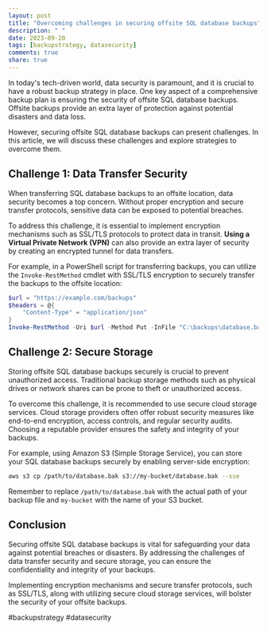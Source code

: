 ```yaml
---
layout: post
title: "Overcoming challenges in securing offsite SQL database backups"
description: " "
date: 2023-09-20
tags: [backupstrategy, datasecurity]
comments: true
share: true
---
```


In today's tech-driven world, data security is paramount, and it is crucial to have a robust backup strategy in place. One key aspect of a comprehensive backup plan is ensuring the security of offsite SQL database backups. Offsite backups provide an extra layer of protection against potential disasters and data loss.

However, securing offsite SQL database backups can present challenges. In this article, we will discuss these challenges and explore strategies to overcome them.

## Challenge 1: Data Transfer Security

When transferring SQL database backups to an offsite location, data security becomes a top concern. Without proper encryption and secure transfer protocols, sensitive data can be exposed to potential breaches.

To address this challenge, it is essential to implement encryption mechanisms such as SSL/TLS protocols to protect data in transit. **Using a Virtual Private Network (VPN)** can also provide an extra layer of security by creating an encrypted tunnel for data transfers.

For example, in a PowerShell script for transferring backups, you can utilize the `Invoke-RestMethod` cmdlet with SSL/TLS encryption to securely transfer the backups to the offsite location:

```powershell
$url = "https://example.com/backups"
$headers = @{
    "Content-Type" = "application/json"
}
Invoke-RestMethod -Uri $url -Method Put -InFile "C:\backups\database.bak" -Headers $headers -CertificateThumbprint $thumbprint
```

## Challenge 2: Secure Storage

Storing offsite SQL database backups securely is crucial to prevent unauthorized access. Traditional backup storage methods such as physical drives or network shares can be prone to theft or unauthorized access.

To overcome this challenge, it is recommended to use secure cloud storage services. Cloud storage providers often offer robust security measures like end-to-end encryption, access controls, and regular security audits. Choosing a reputable provider ensures the safety and integrity of your backups.

For example, using Amazon S3 (Simple Storage Service), you can store your SQL database backups securely by enabling server-side encryption:

```bash
aws s3 cp /path/to/database.bak s3://my-bucket/database.bak --sse
```

Remember to replace `/path/to/database.bak` with the actual path of your backup file and `my-bucket` with the name of your S3 bucket.

## Conclusion

Securing offsite SQL database backups is vital for safeguarding your data against potential breaches or disasters. By addressing the challenges of data transfer security and secure storage, you can ensure the confidentiality and integrity of your backups.

Implementing encryption mechanisms and secure transfer protocols, such as SSL/TLS, along with utilizing secure cloud storage services, will bolster the security of your offsite backups.

#backupstrategy #datasecurity